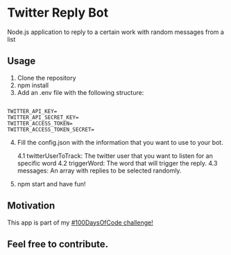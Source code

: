 # Twitter Reply Bot

Node.js application to reply to a certain work with random messages from a list

## Usage

1. Clone the repository
2. npm install
3. Add an .env file with the following structure:

```

TWITTER_API_KEY=
TWITTER_API_SECRET_KEY=
TWITTER_ACCESS_TOKEN=
TWITTER_ACCESS_TOKEN_SECRET=

```

4. Fill the config.json with the information that you want to use to your bot.

   4.1 twitterUserToTrack: The twitter user that you want to listen for an specific word
   4.2 triggerWord: The word that will trigger the reply.
   4.3 messages: An array with replies to be selected randomly.

5. npm start and have fun!

## Motivation

This app is part of my [#100DaysOfCode challenge!][1]

## Feel free to contribute.

[1]: https://twitter.com/ggangix/status/1328031248808349696
